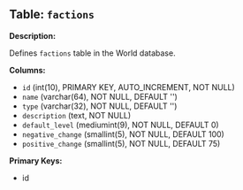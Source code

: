 ## Table: `factions`

**Description:**

Defines `factions` table in the World database.

**Columns:**
- `id` (int(10), PRIMARY KEY, AUTO_INCREMENT, NOT NULL)
- `name` (varchar(64), NOT NULL, DEFAULT '')
- `type` (varchar(32), NOT NULL, DEFAULT '')
- `description` (text, NOT NULL)
- `default_level` (mediumint(9), NOT NULL, DEFAULT 0)
- `negative_change` (smallint(5), NOT NULL, DEFAULT 100)
- `positive_change` (smallint(5), NOT NULL, DEFAULT 75)

**Primary Keys:**
- id